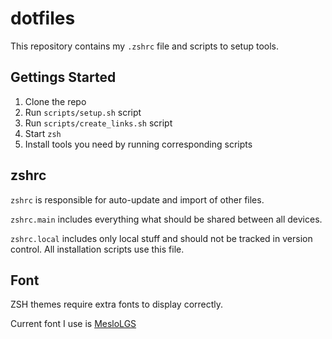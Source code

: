 # dotfiles

This repository contains my `.zshrc` file and scripts to setup tools.

## Gettings Started

1. Clone the repo
2. Run `scripts/setup.sh` script
3. Run `scripts/create_links.sh` script
3. Start `zsh`
4. Install tools you need by running corresponding scripts

## zshrc

`zshrc` is responsible for auto-update and import of other files.

`zshrc.main` includes everything what should be shared between all devices.

`zshrc.local` includes only local stuff and should not be tracked in version control. All
installation scripts use this file.

## Font

ZSH themes require extra fonts to display correctly.

Current font I use is
[MesloLGS](https://github.com/ryanoasis/nerd-fonts/releases/download/v3.2.1/Meslo.zip)
